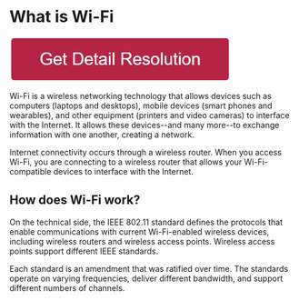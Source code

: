 # What is Wi-Fi

[![what is Wi-Fi](redd.png)](https://github.com/outmeta/what.is.wi-fi)

Wi-Fi is a wireless networking technology that allows devices such as computers (laptops and desktops), mobile devices (smart phones and wearables), and other equipment (printers and video cameras) to interface with the Internet. It allows these devices--and many more--to exchange information with one another, creating a network.

Internet connectivity occurs through a wireless router. When you access Wi-Fi, you are connecting to a wireless router that allows your Wi-Fi-compatible devices to interface with the Internet.


## How does Wi-Fi work?

On the technical side, the IEEE 802.11 standard defines the protocols that enable communications with current Wi-Fi-enabled wireless devices, including wireless routers and wireless access points. Wireless access points support different IEEE standards.

Each standard is an amendment that was ratified over time. The standards operate on varying frequencies, deliver different bandwidth, and support different numbers of channels.
